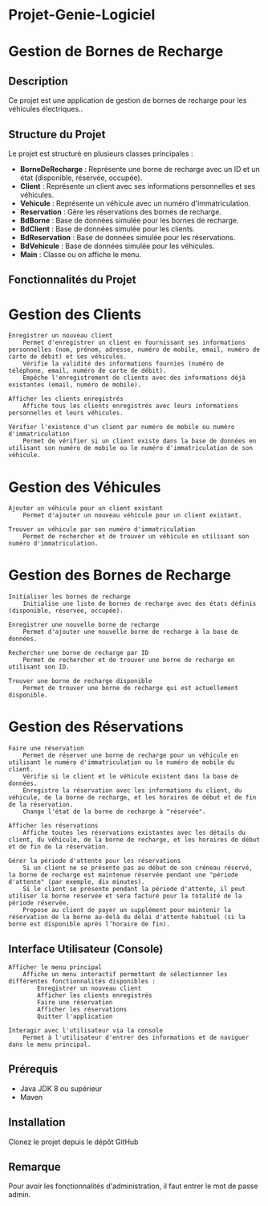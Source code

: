 # Projet-Genie-Logiciel

# Gestion de Bornes de Recharge

## Description

Ce projet est une application de gestion de bornes de recharge pour les véhicules électriques..

## Structure du Projet

Le projet est structuré en plusieurs classes principales :

- **BorneDeRecharge** : Représente une borne de recharge avec un ID et un état (disponible, réservée, occupée).
- **Client** : Représente un client avec ses informations personnelles et ses véhicules.
- **Vehicule** : Représente un véhicule avec un numéro d'immatriculation.
- **Reservation** : Gère les réservations des bornes de recharge.
- **BdBorne** : Base de données simulée pour les bornes de recharge.
- **BdClient** : Base de données simulée pour les clients.
- **BdReservation** : Base de données simulée pour les réservations.
- **BdVehicule** : Base de données simulée pour les véhicules.
- **Main** : Classe ou on affiche le menu.

## Fonctionnalités du Projet
# Gestion des Clients

    Enregistrer un nouveau client
        Permet d'enregistrer un client en fournissant ses informations personnelles (nom, prénom, adresse, numéro de mobile, email, numéro de carte de débit) et ses véhicules.
        Vérifie la validité des informations fournies (numéro de téléphone, email, numéro de carte de débit).
        Empêche l'enregistrement de clients avec des informations déjà existantes (email, numéro de mobile).

    Afficher les clients enregistrés
        Affiche tous les clients enregistrés avec leurs informations personnelles et leurs véhicules.

    Vérifier l'existence d'un client par numéro de mobile ou numéro d'immatriculation
        Permet de vérifier si un client existe dans la base de données en utilisant son numéro de mobile ou le numéro d'immatriculation de son véhicule.

# Gestion des Véhicules

    Ajouter un véhicule pour un client existant
        Permet d'ajouter un nouveau véhicule pour un client existant.

    Trouver un véhicule par son numéro d'immatriculation
        Permet de rechercher et de trouver un véhicule en utilisant son numéro d'immatriculation.

# Gestion des Bornes de Recharge

    Initialiser les bornes de recharge
        Initialise une liste de bornes de recharge avec des états définis (disponible, réservée, occupée).

    Enregistrer une nouvelle borne de recharge
        Permet d'ajouter une nouvelle borne de recharge à la base de données.

    Rechercher une borne de recharge par ID
        Permet de rechercher et de trouver une borne de recharge en utilisant son ID.

    Trouver une borne de recharge disponible
        Permet de trouver une borne de recharge qui est actuellement disponible.

# Gestion des Réservations

    Faire une réservation
        Permet de réserver une borne de recharge pour un véhicule en utilisant le numéro d'immatriculation ou le numéro de mobile du client.
        Vérifie si le client et le véhicule existent dans la base de données.
        Enregistre la réservation avec les informations du client, du véhicule, de la borne de recharge, et les horaires de début et de fin de la réservation.
        Change l'état de la borne de recharge à "réservée".

    Afficher les réservations
        Affiche toutes les réservations existantes avec les détails du client, du véhicule, de la borne de recharge, et les horaires de début et de fin de la réservation.

    Gérer la période d'attente pour les réservations
        Si un client ne se présente pas au début de son créneau réservé, la borne de recharge est maintenue réservée pendant une "période d'attente" (par exemple, dix minutes).
        Si le client se présente pendant la période d'attente, il peut utiliser la borne réservée et sera facturé pour la totalité de la période réservée.
        Propose au client de payer un supplément pour maintenir la réservation de la borne au-delà du délai d'attente habituel (si la borne est disponible après l’horaire de fin).

## Interface Utilisateur (Console)

    Afficher le menu principal
        Affiche un menu interactif permettant de sélectionner les différentes fonctionnalités disponibles :
            Enregistrer un nouveau client
            Afficher les clients enregistrés
            Faire une réservation
            Afficher les réservations
            Quitter l'application

    Interagir avec l'utilisateur via la console
        Permet à l'utilisateur d'entrer des informations et de naviguer dans le menu principal.

## Prérequis

- Java JDK 8 ou supérieur
- Maven

## Installation

Clonez le projet depuis le dépôt GitHub 

## Remarque

Pour avoir les fonctionnalités d'administration, il faut entrer le mot de passe admin.
